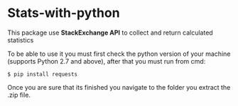 # Stats-with-python
This package use **StackExchange API** to collect and return calculated statistics


To be able to use it you must first check the python version of your machine (supports Python 2.7 and above),
after that you must run from cmd:
```
$ pip install requests
```
Once you are sure that its finished you navigate to the folder you extract the .zip file.

